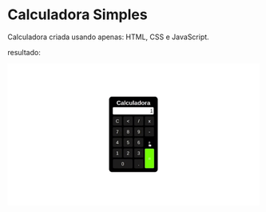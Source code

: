 # Calculadora Simples

Calculadora criada usando apenas: HTML, CSS e JavaScript.

resultado:

![calculadora](img/calculadorgif.gif)